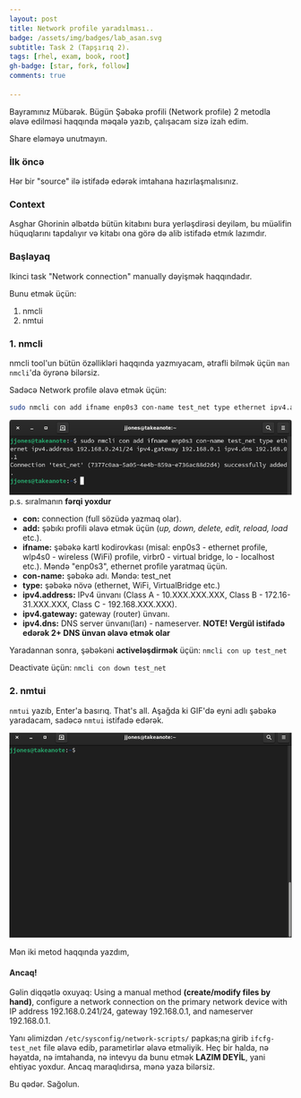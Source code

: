 ```yaml
---
layout: post
title: Network profile yaradılması..
badge: /assets/img/badges/lab_asan.svg
subtitle: Task 2 (Tapşırıq 2).
tags: [rhel, exam, book, root]
gh-badge: [star, fork, follow]
comments: true

---
```

Bayramınız Mübarək. Bügün Şəbəkə profili (Network profile) 2 metodla əlavə edilməsi haqqında məqalə yazıb, çalışacam sizə izah edim.

Share eləməyə unutmayın.


### İlk öncə

Hər bir "source" ilə istifadə edərək imtahana hazırlaşmalısınız.

### Context

Asghar Ghorinin əlbətdə bütün kitabını bura yerləşdirəsi deyiləm, bu müəlifin hüquqlarını tapdalıyır və kitabı ona görə də alib istifadə etmık lazımdır.

### Başlayaq

Ikinci task "Network connection" manually dəyişmək haqqındadır.

Bunu etmək üçün:

1. nmcli
2. nmtui


### 1. nmcli
nmcli tool'un bütün özəllikləri haqqında yazmıyacam, ətrafli bilmək üçün `man nmcli`'da öyrənə bilərsiz.

Sadəcə Network profile əlavə etmək üçün:

``` bash
sudo nmcli con add ifname enp0s3 con-name test_net type ethernet ipv4.address 192.168.0.241/24 ipv4.gateway 192.168.0.1 ipv4.dns 192.168.0.1
```
![](/assets/img/screenshots/Screen_0015.png)
p.s. sıralmanın **fərqi yoxdur**

* **con:** connection (full sözüdə yazmaq olar).
* **add:** şəbıkı profili əlavə etmək üçün (*up, down, delete, edit, reload, load* etc.).
* **ifname:** şəbəkə kartl kodirovkası (misal: enp0s3 - ethernet profile, wlp4s0 - wireless (WiFi) profile, virbr0 - virtual bridge, lo - localhost etc.). Məndə "enp0s3", ethernet profile yaratmaq üçün.
* **con-name:** şəbəkə adı. Məndə: test_net
* **type:** şəbəkə növə (ethernet, WiFi, VirtualBridge etc.)
* **ipv4.address:** IPv4 ünvanı (Class A - 10.XXX.XXX.XXX, Class B - 172.16-31.XXX.XXX, Class C - 192.168.XXX.XXX).
* **ipv4.gateway:** gateway (router) ünvanı.
* **ipv4.dns:** DNS server ünvanı(ları) - nameserver. **NOTE! Vergül istifadə edərək 2+ DNS ünvan əlavə etmək olar**

Yaradannan sonra, şəbəkəni **activeləşdirmək** üçün:
`nmcli con up test_net`

Deactivate üçün: 
`nmcli con down test_net`

### 2. nmtui

`nmtui` yazıb, Enter'a basırıq. That's all. Aşağda ki GIF'də eyni adlı şəbəkə yaradacam, sadəcə `nmtui` istifadə edərək.

![](/assets/gifs/anime_4.gif)

Mən iki metod haqqında yazdım,

#### Ancaq!

Gəlin diqqətlə oxuyaq: Using a manual method **(create/modify files by hand)**, configure a network connection on the primary network device with IP address 192.168.0.241/24, gateway 192.168.0.1, and nameserver 192.168.0.1.

Yanı əlimizdən `/etc/sysconfig/network-scripts/` papkas;na girib `ifcfg-test_net` file əlavə edib, parametirlər əlavə etməliyik. Heç bir halda, nə həyatda, nə imtahanda, nə intevyu da bunu etmək **LAZIM DEYİL**, yani ehtiyac yoxdur. Ancaq maraqlıdırsa, mənə yaza bilərsiz.

Bu qədər. Sağolun.